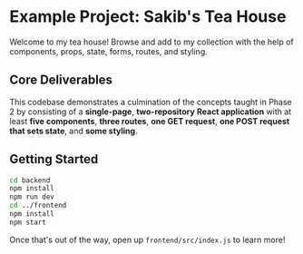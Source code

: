 # Example Project: Sakib's Tea House
Welcome to my tea house! Browse and add to my collection with the help of components, props, state, forms, routes, and styling.

## Core Deliverables
This codebase demonstrates a culmination of the concepts taught in Phase 2 by consisting of a **single-page**, **two-repository** **React application** with at least **five components**, **three routes**, **one GET request**, **one POST request that sets state**, and **some styling**.

## Getting Started
```bash
cd backend
npm install
npm run dev
cd ../frontend
npm install
npm start
```
Once that's out of the way, open up `frontend/src/index.js` to learn more!